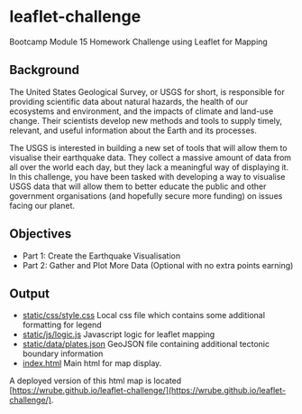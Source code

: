 # leaflet-challenge
Bootcamp Module 15 Homework Challenge using Leaflet for Mapping

## Background
The United States Geological Survey, or USGS for short, is responsible for providing scientific data about natural hazards, the health of our ecosystems and environment, and the impacts of climate and land-use change. Their scientists develop new methods and tools to supply timely, relevant, and useful information about the Earth and its processes.

The USGS is interested in building a new set of tools that will allow them to visualise their earthquake data. They collect a massive amount of data from all over the world each day, but they lack a meaningful way of displaying it. In this challenge, you have been tasked with developing a way to visualise USGS data that will allow them to better educate the public and other government organisations (and hopefully secure more funding) on issues facing our planet.

## Objectives
- Part 1: Create the Earthquake Visualisation
- Part 2: Gather and Plot More Data (Optional with no extra points earning)

## Output
- [static/css/style.css](./static/css/style.css) Local css file which contains some additional formatting for legend
- [static/js/logic.js](./static/js/logic.js) Javascript logic for leaflet mapping
- [static/data/plates.json](./static/data/plates.json) GeoJSON file containing additional tectonic boundary information
- [index.html](index.html) Main html for map display.

A deployed version of this html map is located [https://wrube.github.io/leaflet-challenge/](https://wrube.github.io/leaflet-challenge/).

